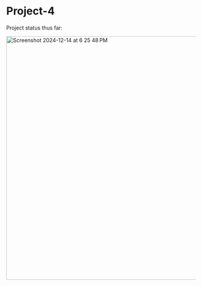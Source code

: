 # Project-4

Project status thus far:

<img width="647" alt="Screenshot 2024-12-14 at 6 25 48 PM" src="https://github.com/user-attachments/assets/96561583-aaa7-4feb-82ea-0e2d94674e54" />
